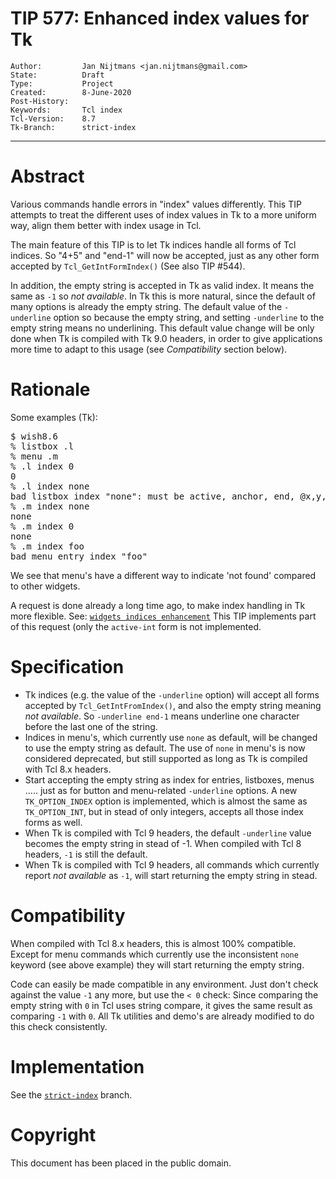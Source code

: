 # TIP 577: Enhanced index values for Tk
	Author:         Jan Nijtmans <jan.nijtmans@gmail.com>
	State:          Draft
	Type:           Project
	Created:        8-June-2020
	Post-History:   
	Keywords:       Tcl index
	Tcl-Version:    8.7
	Tk-Branch:      strict-index
-----

# Abstract

Various commands handle errors in "index" values differently. This TIP attempts
to treat the different uses of index values in Tk to a more uniform way, align
them better with index usage in Tcl.

The main feature of this TIP is to let Tk indices handle all forms of Tcl indices.
So "4+5" and "end-1" will now be accepted, just as any other form accepted by
`Tcl_GetIntFormIndex()` (See also TIP #544).

In addition, the empty string is accepted in Tk as valid index. It means the same
as `-1` so _not available_. In Tk this is more natural, since the default of many
options is already the empty string. The default value of the `-underline` option
so because the empty string, and setting `-underline` to the empty string means
no underlining. This default value change will be only done when Tk is compiled
with Tk 9.0 headers, in order to give applications more time to adapt to this
usage (see _Compatibility_ section below).

# Rationale

Some examples (Tk):
<pre>
$ wish8.6
% listbox .l
% menu .m
% .l index 0
0
% .l index none
bad listbox index "none": must be active, anchor, end, @x,y, or a number
% .m index none
none
% .m index 0
none
% .m index foo
bad menu entry index "foo"
</pre>

We see that menu's have a different way to indicate 'not found' compared to other widgets.

A request is done already a long time ago, to make index handling in Tk more flexible.
See:  [`widgets indices enhancement`](https://core.tcl-lang.org/tk/tktview?name=1ef1ae2177)
This TIP implements part of this request (only the `active-int` form is not implemented.


# Specification

  * Tk indices (e.g. the value of the `-underline` option) will accept all forms
    accepted by `Tcl_GetIntFromIndex()`, and also the empty string meaning _not available_.
    So `-underline end-1` means underline one character before the last one of the string.
  * Indices in menu's, which currently use `none` as default, will be changed to use
    the empty string as default. The use of `none` in menu's is now considered
    deprecated, but still supported as long as Tk is compiled with Tcl 8.x headers.
  * Start accepting the empty string as index for entries, listboxes, menus .....
    just as for button and menu-related `-underline` options. A new `TK_OPTION_INDEX`
    option is implemented, which is almost the same as `TK_OPTION_INT`, but in stead
    of only integers, accepts all those index forms as well. 
  * When Tk is compiled with Tcl 9 headers, the default `-underline` value becomes
    the empty string in stead of -1. When compiled with Tcl 8 headers, `-1` is still
    the default.
  * When Tk is compiled with Tcl 9 headers, all commands which currently report
    _not available_ as `-1`, will start returning the empty string in stead.

# Compatibility

When compiled with Tcl 8.x headers, this is almost 100% compatible. Except for
menu commands which currently use the inconsistent `none` keyword (see above example)
they will start returning the empty string.

Code can easily be made compatible in any environment. Just don't check against
the value `-1` any more, but use the `< 0` check: Since comparing the empty
string with `0` in Tcl uses string compare, it gives the same result as
comparing `-1` with `0`. All Tk utilities and demo's are already modified to
do this check consistently.

# Implementation

See the [`strict-index`](https://core.tcl-lang.org/tk/timeline?r=strict-index) branch.

# Copyright

This document has been placed in the public domain.
